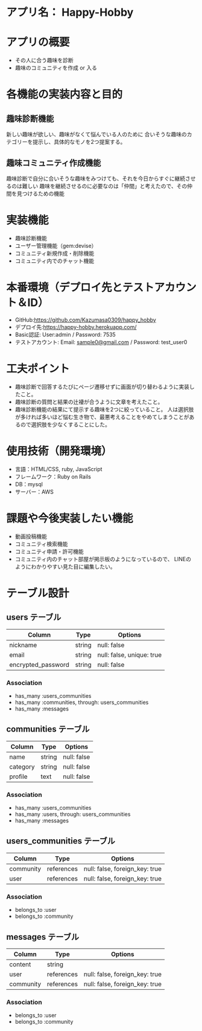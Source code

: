 # アプリ名： Happy-Hobby

# アプリの概要
- その人に合う趣味を診断
- 趣味のコミュニティを作成 or 入る

# 各機能の実装内容と目的
## 趣味診断機能
新しい趣味が欲しい、趣味がなくて悩んでいる人のために
合いそうな趣味のカテゴリーを提示し、具体的なモノを2つ提案する。

## 趣味コミュニティ作成機能
趣味診断で自分に合いそうな趣味をみつけても、それを今日からすぐに継続させるのは難しい
趣味を継続させるのに必要なのは「仲間」と考えたので、その仲間を見つけるための機能

# 実装機能
- 趣味診断機能
- ユーザー管理機能（gem:devise）
- コミュニティ新規作成・削除機能
- コミュニティ内でのチャット機能

# 本番環境（デプロイ先とテストアカウント＆ID）
- GitHub:https://github.com/Kazumasa0309/happy_hobby
- デプロイ先:https://happy-hobby.herokuapp.com/
- Basic認証: User:admin / Password: 7535 
- テストアカウント: Email: sample0@gmail.com / Password: test_user0

# 工夫ポイント
- 趣味診断で回答するたびにページ遷移せずに画面が切り替わるように実装したこと。
- 趣味診断の質問と結果の辻褄が合うように文章を考えたこと。
- 趣味診断機能の結果にて提示する趣味を2つに絞っていること。
  人は選択肢が多ければ多いほど悩む生き物で、最悪考えることをやめてしまうことがあるので選択肢を少なくすることにした。

# 使用技術（開発環境）
- 言語：HTML/CSS, ruby, JavaScript
- フレームワーク：Ruby on Rails
- DB：mysql
- サーバー：AWS

# 課題や今後実装したい機能
- 動画投稿機能
- コミュニティ検索機能
- コミュニティ申請・許可機能
- コミュニティ内のチャット部屋が掲示板のようになっているので、
  LINEのようにわかりやすい見た目に編集したい。

# テーブル設計

## users テーブル

| Column             | Type   | Options                   |
| ------------------ | ------ | ------------------------- |
| nickname           | string | null: false               |
| email              | string | null: false, unique: true |
| encrypted_password | string | null: false               |

### Association

- has_many :users_communities
- has_many :communities, through: users_communities
- has_many :messages

## communities テーブル

| Column   | Type      | Options                        |
| -------- | --------- | ------------------------------ |
| name     | string    | null: false                    |
| category | string    | null: false                    |
| profile  | text      | null: false                    |

### Association

- has_many :users_communities
- has_many :users, through: users_communities
- has_many :messages

## users_communities テーブル

| Column    | Type       | Options                        |
| --------- | ---------- | ------------------------------ |
| community | references | null: false, foreign_key: true |
| user      | references | null: false, foreign_key: true |

### Association

- belongs_to :user
- belongs_to :community

## messages テーブル

| Column    | Type       | Options                        |
| --------- | ---------- | ------------------------------ |
| content   | string     |                                |
| user      | references | null: false, foreign_key: true |
| community | references | null: false, foreign_key: true |

### Association

- belongs_to :user
- belongs_to :community